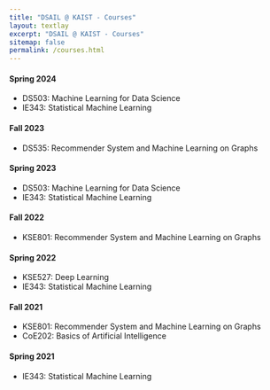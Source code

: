 ```yaml
---
title: "DSAIL @ KAIST - Courses"
layout: textlay
excerpt: "DSAIL @ KAIST - Courses"
sitemap: false
permalink: /courses.html
---
```


#### Spring 2024

- DS503: Machine Learning for Data Science
- IE343: Statistical Machine Learning

#### Fall 2023

- DS535: Recommender System and Machine Learning on Graphs

#### Spring 2023

- DS503: Machine Learning for Data Science
- IE343: Statistical Machine Learning

#### Fall 2022

- KSE801: Recommender System and Machine Learning on Graphs

#### Spring 2022

- KSE527: Deep Learning
- IE343: Statistical Machine Learning

#### Fall 2021

- KSE801: Recommender System and Machine Learning on Graphs
- CoE202: Basics of Artificial Intelligence

#### Spring 2021

- IE343: Statistical Machine Learning